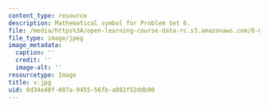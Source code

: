```yaml
---
content_type: resource
description: Mathematical symbol for Problem Set 6.
file: /media/https%3A/open-learning-course-data-rc.s3.amazonaws.com/8-851-strong-interactions-effective-field-theories-of-qcd-spring-2006/8d34e48f087a945556fba082f52ddb00_v.jpg
file_type: image/jpeg
image_metadata:
  caption: ''
  credit: ''
  image-alt: ''
resourcetype: Image
title: v.jpg
uid: 8d34e48f-087a-9455-56fb-a082f52ddb00
---
```

